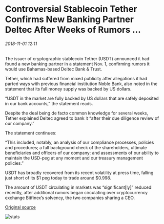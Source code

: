 # Controversial Stablecoin Tether Confirms New Banking Partner Deltec After Weeks of Rumors ...

###### 2018-11-01 12:11

The issuer of cryptographic stablecoin Tether (USDT) announced it had found a new banking partner in a statement Nov. 1, confirming rumors it would use Bahamas-based Deltec Bank & Trust.

Tether, which had suffered from mixed publicity after allegations it had parted ways with previous financial institution Noble Bank, also noted in the statement that its full money supply was backed by US dollars.

“USDT in the market are fully backed by US dollars that are safely deposited in our bank accounts,” the statement reads.

Despite the deal being de facto common knowledge for several weeks, Tether explained Deltec agreed to bank it “after their due diligence review of our company.”

The statement continues:

“This included, notably, an analysis of our compliance processes, policies and procedures; a full background check of the shareholders, ultimate beneficiaries and officers of our company; and assessments of our ability to maintain the USD-peg at any moment and our treasury management policies.”

USDT has broadly recovered from its recent volatility at press time, falling just short of its $1 peg today to trade around $0.998.

The amount of USDT circulating in markets was “significant\[ly\]” reduced recently, after additional rumors began circulating over cryptocurrency exchange Bitfinex’s solvency, the two companies sharing a CEO.

[Original source](https://cointelegraph.com/news/controversial-stablecoin-tether-confirms-new-banking-partner-deltec-after-weeks-of-rumors)

![stats](https://c.statcounter.com/11760860/0/a89fa40b/1/ "stats")